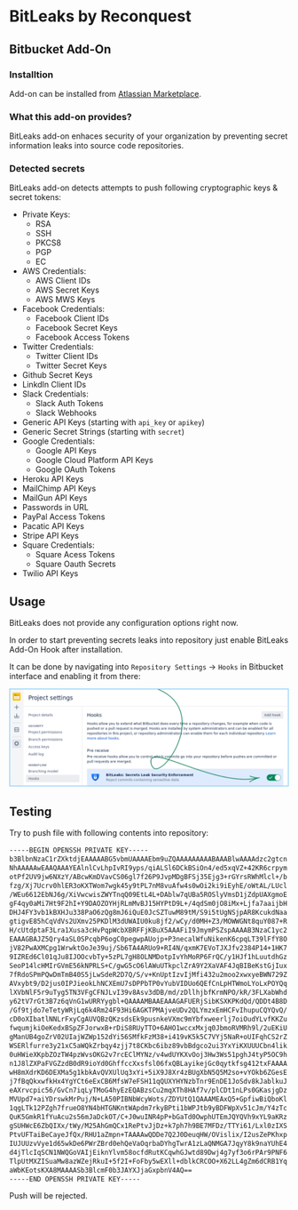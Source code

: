 # BitLeaks by Reconquest
## Bitbucket Add-On

### Installtion

Add-on can be installed from [Atlassian Marketplace][1].

### What this add-on provides?

BitLeaks add-on enhaces security of your organization by preventing secret
information leaks into source code repositories.

### Detected secrets

BitLeaks add-on detects attempts to push following cryptographic keys & secret
tokens:

* Private Keys:
    * RSA
    * SSH
    * PKCS8
    * PGP
    * EC
* AWS Credentials:
    * AWS Client IDs
    * AWS Secret Keys
    * AWS MWS Keys
* Facebook Credentials:
    * Facebook Client IDs
    * Facebook Secret Keys
    * Facebook Access Tokens
* Twitter Credentials:
    * Twitter Client IDs
    * Twitter Secret Keys
* Github Secret Keys
* LinkdIn Client IDs
* Slack Credentials:
    * Slack Auth Tokens
    * Slack Webhooks
* Generic API Keys (starting with `api_key` or `apikey`)
* Generic Secret Strings (starting with `secret`)
* Google Credentials:
    * Google API Keys
    * Google Cloud Platform API Keys
    * Google OAuth Tokens
* Heroku API Keys
* MailChimp API Keys
* MailGun API Keys
* Passwords in URL
* PayPal Access Tokens
* Pacatic API Keys
* Stripe API Keys
* Square Credentials:
    * Square Acess Tokens
    * Square Oauth Secrets
* Twilio API Keys

## Usage

BitLeaks does not provide any configuration options right now.

In order to start preventing secrets leaks into repository just enable BitLeaks
Add-On Hook after installation.

It can be done by navigating into `Repository Settings` → `Hooks` in Bitbucket
interface and enabling it from there:

<img src="docs-screens-1.png"/>

## Testing

Try to push file with following contents into repository:

```
-----BEGIN OPENSSH PRIVATE KEY-----
b3BlbnNzaC1rZXktdjEAAAAABG5vbmUAAAAEbm9uZQAAAAAAAAABAAABlwAAAAdzc2gtcn
NhAAAAAwEAAQAAAYEAlnlCvLhpIvRI9yps/qiALSl6DCkBSiOn4/ed5xqVZ+42KR6crpym
otPf2UV9jw6NXzY/ABcwKmDVavCS06gl7f26P9JvpMDgBFSj35Ejg3+rGYrsRWhMlcl+/b
fzg/Xj7Ucrv0hlER3oKXTWom7wgk45y9tPL7nM8vuAfw4s0wOi2ki9iEyhE/oWtAL/LUcl
/WEu6612EbNJ6g/XiVwcwisZWYTnqQ09EtL4L+DAblw7qUBa5ROSlyVmsD1jZdpUAXgmoE
gF4qy0aMi7Ht9F2hI+Y9DAOZOYHjRLmMvBJ15HYPtD9L+/4qdSm0jO8iMx+Ljfa7aaijbH
DHJ4FY3vb1kBXHJu338PaO6zQg8mJ6iQuE0JcSZTuwM89tM/S9i5tUgNSjpAR8KcukdNaa
gtigvE85hCqVdVs2UXmv25PKDlM3dUWAIU0ku8jf2/wCy/d0MH+Z3/MOWWGNt8quY087+R
H/cUtdptaF3Lra1Xusa3cHvPqpWcbXBRFFjKBuX5AAAFiI9JmymPSZspAAAAB3NzaC1yc2
EAAAGBAJZ5Qry4aSL0SPcqbP6ogC0pegwpAUojp+P3necalWfuNikenK6cpqLT39lFfY8O
jV82PwAXMCpg1WrwktOoJe39uj/Sb6TA4ARUo9+RI4N/qxmK7EVoTJXJfv2384P14+1HK7
9IZREd6Cl01qJu8IJOOcvbTy+5zPL7gH8OLNMDotpIvYhMoRP6FrQC/y1HJf1hLuutdhGz
SeoP14lcHMIrGVmE56kNPRLS+C/gwG5cO6lAWuUTkpclZrA9Y2XaVAF4JqBIBeKstGjIux
7fRdoSPmPQwDmTmB40S5jLwSdeR2D7Q/S/v+KnUptIzvIjMfi432u2moo2xwxyeBWN729Z
AVxybt9/D2jus0IPJieokLhNCXEmU7sDPPbTP0vYubVIDUo6QEfCnLpHTWmoLYoLxPOYQq
lXVbNlF5r9uTyg5TN3VFgCFNJLvI39v8Asv3dDB/md/zDllhjbfKrmNPO/kR/3FLXabWhd
y62tV7rGt3B7z6qVnG1wURRYygbl+QAAAAMBAAEAAAGAFUERjSibKSXKPKdQd/QDDt4B8D
/Gf9tjdo7eTetyWRjLq6k4Rm24F93Hi6AGKTPMAjveUDv2QLYmzxEmHCFvIhupuCQYQvQ/
cD0oXIbatlNNLrFxyCgAUVQBzQKzsdsEk9pusnkeVXmc9mYbfxweerlj7oiOudYLvfKKZu
fwqumjkiOeKedxBSpZFJorwxB+rDiS8RUyTTO+6AHO1wccxMxjq0JbmoRVMRh9l/2uEKiU
gManUB4goZrV02UIajWZWp152dYi56SMfkFzM38+i419vK5k5C7VYj5NaR+oUIFqhCS2rZ
WSERlfurre3y21xC5aWQkZrbqy4zjj7t8CKbc6ibz89vbBdgco2ui3YxYiKXUUUCbn4lik
0uHWieXKpbZOzTW4pzWvsOKG2v7rcEClMYNz/v4wdUYKXvOoj3Hw3Ws51pghJ4tyP5OC9h
n1J8lZXPaFVGZzdB0dR9ioYd0GhffccXxsfsl06fxQBLayikejGc0qytkfsg412txFAAAA
wH8mXdrKD6DEXMa5g1kbkAvQVXUlUq3xYi+5iX9J8Xr4zBUgXbN5Q5M2so+vYOkb6ZGesE
j7fBqQkxwfkHx4YgYCt6eExCB6MfsW7eFSH11qQUXYHYNzbTnr9EnDE1JoSdv8kJablkuJ
eAXrvcpic56/GvCn7iqLyTMoG4hyEzEQABzsCu2mqXTh8HAf7v/plCDt1nLPs0GKasjgDz
MVUpd7+aiYDrswkMrPuj/N+LA50PIBNbWcyWots/ZDYUtQ1QAAAMEAxQ5+GpfiwBiQboKl
1qgLTk12PZgh7frueO8YN4bHTGNKntWApdm7rkyBPti1bWPJtb9yBDFWpXv51cJm/Y4zTc
QuK5GmkR1fYuAcu2s56mJaDckOT/C+J0wuINR4pP+bGaTd0OwphUTEmJQYQVh9xYL9aKRz
gSUHWcE6ZbQIXx/tWy/M25AhGmQCx1RePtvJjDz+k7ph7h9BE7MFDz/TTYi61/Lxl0zIXS
PtvUFTaiBeCayeJfQx/RHU1aZmpn+TAAAAwQDDe7Q2J0DeuqHW/OVislix/I2usZePKhxp
IUJUUzvVye1d65wkDe6PWrZBrd0ehQeVaOqrbaDYhgTwrA1zLaQNMGA7JqyY8k9naYUhE4
d4jTlcIqSCN1NWQGoVAIjEiknYlvm58ocfdRutKCqwhGJwtd89Dwj4g7yf3o6rPAr9PNF6
TlpUtMXZISuaMw8azWZejRkuI+5f2I+FoFby5wEXll+dblkCRCOO+X62LL4gZm6dCRB1Yq
aWbKEotsKXA8MAAAASb3BlcmF0b3JAYXJjaGxpbnV4AQ==
-----END OPENSSH PRIVATE KEY-----
```

Push will be rejected.

[1]: https://marketplace.atlassian.com/apps/1221119/bitleaks-secrets-leak-security
